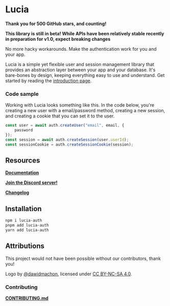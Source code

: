 # Lucia

**Thank you for 500 GitHub stars, and counting!**

**This library is still in beta! While APIs have been relatively stable recently in preparation for v1.0, expect breaking changes**

No more hacky workarounds. Make the authentication work for you and your app.

Lucia is a simple yet flexible user and session management library that provides an
abstraction layer between your app and your database. It's bare-bones by design, keeping
everything easy to use and understand. Get started by reading the [introduction page](https://lucia-auth.vercel.app/learn/start-here/introduction).

### Code sample

Working with Lucia looks something like this. In the code below, you're creating a new user with a email/password method, creating a new session, and creating a cookie that you can set it to the user.

```ts
const user = await auth.createUser("email", email, {
	password
});
const session = await auth.createSession(user.userId);
const sessionCookie = auth.createSessionCookie(session);
```

## Resources

**[Documentation](https://lucia-auth.vercel.app)**

**[Join the Discord server!](https://discord.gg/PwrK3kpVR3)**

**[Changelog](https://github.com/pilcrowOnPaper/lucia-auth/blob/main/packages/lucia-auth/CHANGELOG.md)**

## Installation

```bash
npm i lucia-auth
pnpm add lucia-auth
yarn add lucia-auth
```

## Attributions

This project would not have been possible without our contributors, thank you! 

Logo by [@dawidmachon](https://github.com/dawidmachon), licensed under [CC BY-NC-SA 4.0](https://creativecommons.org/licenses/by-nc-sa/4.0/).

### Contributing

**[CONTRIBUTING.md](https://github.com/pilcrowOnPaper/lucia-auth/blob/main/CONTRIBUTING.md)**

